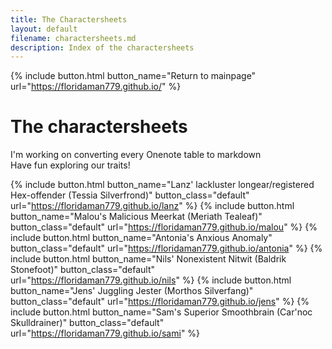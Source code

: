 ```yaml
---
title: The Charactersheets
layout: default
filename: charactersheets.md
description: Index of the charactersheets
---
```

{% include button.html button_name="Return to mainpage" url="https://floridaman779.github.io/" %}

# The charactersheets

I'm working on converting every Onenote table to markdown<br>
Have fun exploring our traits!<br>

{% include button.html button_name="Lanz' lackluster longear/registered Hex-offender (Tessia Silverfrond)" button_class="default" url="https://floridaman779.github.io/lanz" %}
{% include button.html button_name="Malou's Malicious Meerkat (Meriath Tealeaf)" button_class="default" url="https://floridaman779.github.io/malou" %}
{% include button.html button_name="Antonia's Anxious Anomaly" button_class="default" url="https://floridaman779.github.io/antonia" %}
{% include button.html button_name="Nils' Nonexistent Nitwit (Baldrik Stonefoot)" button_class="default" url="https://floridaman779.github.io/nils" %}
{% include button.html button_name="Jens' Juggling Jester (Morthos Silverfang)" button_class="default" url="https://floridaman779.github.io/jens" %}
{% include button.html button_name="Sam's Superior Smoothbrain (Car'noc Skulldrainer)" button_class="default" url="https://floridaman779.github.io/sami" %}
